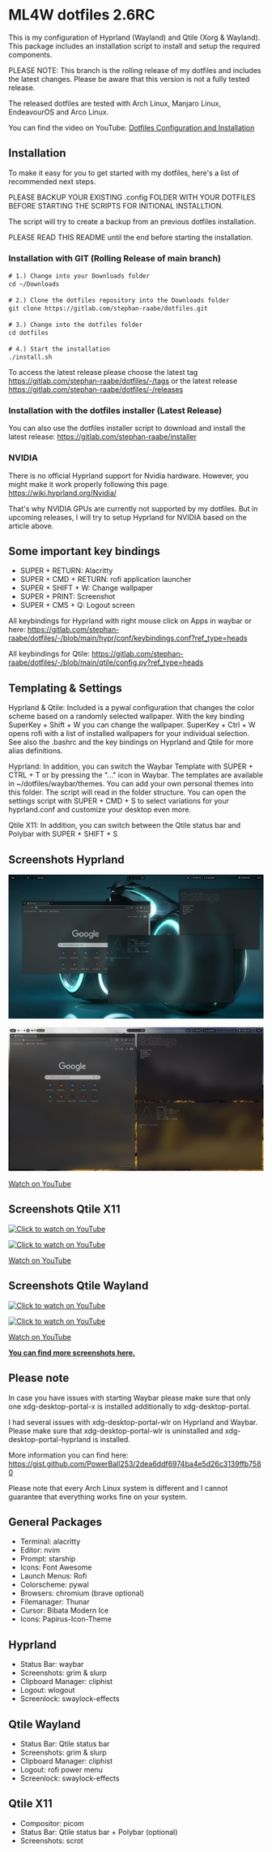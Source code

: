 # ML4W dotfiles 2.6RC

This is my configuration of Hyprland (Wayland) and Qtile (Xorg & Wayland).
This package includes an installation script to install and setup the required components.

PLEASE NOTE: This branch is the rolling release of my dotfiles and includes the latest changes. Please be aware that this version is not a fully tested release. 

The released dotfiles are tested with Arch Linux, Manjaro Linux, EndeavourOS and Arco Linux.

You can find the video on YouTube: <a href="https://youtu.be/5i_LMMXUDJI" target="_blank">Dotfiles Configuration and Installation</a>

## Installation

To make it easy for you to get started with my dotfiles, here's a list of recommended next steps.

PLEASE BACKUP YOUR EXISTING .config FOLDER WITH YOUR DOTFILES BEFORE STARTING THE SCRIPTS FOR INITIONAL INSTALLTION.

The script will try to create a backup from an previous dotfiles installation.

PLEASE READ THIS README until the end before starting the installation.

### Installation with GIT (Rolling Release of main branch)

```
# 1.) Change into your Downloads folder
cd ~/Downloads

# 2.) Clone the dotfiles repository into the Downloads folder
git clone https://gitlab.com/stephan-raabe/dotfiles.git

# 3.) Change into the dotfiles folder
cd dotfiles

# 4.) Start the installation
./install.sh

```

To access the latest release please choose the latest tag https://gitlab.com/stephan-raabe/dotfiles/-/tags or the latest release https://gitlab.com/stephan-raabe/dotfiles/-/releases

### Installation with the dotfiles installer (Latest Release)

You can also use the dotfiles installer script to download and install the latest release: https://gitlab.com/stephan-raabe/installer

### NVIDIA 

There is no official Hyprland support for Nvidia hardware. However, you might make it work properly following this page.
https://wiki.hyprland.org/Nvidia/

That's why NVIDIA GPUs are currently not supported by my dotfiles. But in upcoming releases, I will try to setup Hyprland for NVIDIA based on the article above.

## Some important key bindings

- SUPER + RETURN: Alacritty
- SUPER + CMD + RETURN: rofi application launcher
- SUPER + SHIFT + W: Change wallpaper
- SUPER + PRINT: Screenshot
- SUPER + CMS + Q: Logout screen

All keybindings for Hyprland with right mouse click on Apps in waybar or here: 
https://gitlab.com/stephan-raabe/dotfiles/-/blob/main/hypr/conf/keybindings.conf?ref_type=heads

All keybindings for Qtile: https://gitlab.com/stephan-raabe/dotfiles/-/blob/main/qtile/config.py?ref_type=heads

## Templating & Settings

Hyprland & Qtile: Included is a pywal configuration that changes the color scheme based on a randomly selected wallpaper. With the key binding SuperKey + Shift + W you can change the wallpaper. SuperKey + Ctrl + W opens rofi with a list of installed wallpapers for your individual selection. See also the .bashrc and the key bindings on Hyprland and Qtile for more alias definitions.

Hyprland: In addition, you can switch the Waybar Template with SUPER + CTRL + T or by pressing the "..." icon in Waybar. The templates are available in ~/dotfiles/waybar/themes. You can add your own personal themes into this folder. The script will read in the folder structure. You can open the settings script with SUPER + CMD + S to select variations for your hyprland.conf and customize your desktop even more.

Qtile X11: In addition, you can switch between the Qtile status bar and Polybar with SUPER + SHIFT + S 

## Screenshots Hyprland

<a href="https://youtu.be/5i_LMMXUDJI" target="_blank"><img src="screenshots/v26/screenshot-26-1.png" alt="Click to watch on YouTube" /></a>

<a href="https://youtu.be/5i_LMMXUDJI" target="_blank"><img src="screenshots/v26/screenshot-26-2.png" alt="Click to watch on YouTube" /></a>

<a href="https://youtu.be/5i_LMMXUDJI" target="_blank">Watch on YouTube</a>

## Screenshots Qtile X11

<a href="https://youtu.be/5i_LMMXUDJI" target="_blank"><img src="screenshots/v25/screenshot-25-3.png" alt="Click to watch on YouTube" /></a>

<a href="https://youtu.be/5i_LMMXUDJI" target="_blank"><img src="screenshots/v25/screenshot-25-4.png" alt="Click to watch on YouTube" /></a>

<a href="https://youtu.be/5i_LMMXUDJI" target="_blank">Watch on YouTube</a>

## Screenshots Qtile Wayland

<a href="https://youtu.be/5i_LMMXUDJI" target="_blank"><img src="screenshots/v25/screenshot-25-1.png" alt="Click to watch on YouTube" /></a>

<a href="https://youtu.be/5i_LMMXUDJI" target="_blank"><img src="screenshots/v25/screenshot-25-2.png" alt="Click to watch on YouTube" /></a>

<a href="https://youtu.be/5i_LMMXUDJI" target="_blank">Watch on YouTube</a>

<b><a href="https://gitlab.com/stephan-raabe/dotfiles/-/tree/main/screenshots?ref_type=heads">You can find more screenshots here.</a></b>

## Please note

In case you have issues with starting Waybar please make sure that only one xdg-desktop-portal-x is installed additionally to xdg-desktop-portal.

I had several issues with xdg-desktop-portal-wlr on Hyprland and Waybar. Please make sure that xdg-desktop-portal-wlr is uninstalled and xdg-desktop-portal-hyprland is installed.

More information you can find here:
https://gist.github.com/PowerBall253/2dea6ddf6974ba4e5d26c3139ffb7580

Please note that every Arch Linux system is different and I cannot guarantee that everything works fine on your system.

## General Packages

- Terminal: alacritty
- Editor: nvim
- Prompt: starship
- Icons: Font Awesome
- Launch Menus: Rofi
- Colorscheme: pywal
- Browsers: chromium (brave optional)
- Filemanager: Thunar
- Cursor: Bibata Modern Ice
- Icons: Papirus-Icon-Theme

## Hyprland 

- Status Bar: waybar
- Screenshots: grim & slurp
- Clipboard Manager: cliphist
- Logout: wlogout 
- Screenlock: swaylock-effects

## Qtile Wayland

- Status Bar: Qtile status bar
- Screenshots: grim & slurp
- Clipboard Manager: cliphist
- Logout: rofi power menu
- Screenlock: swaylock-effects

## Qtile X11

- Compositor: picom
- Status Bar: Qtile status bar + Polybar (optional)
- Screenshots: scrot

